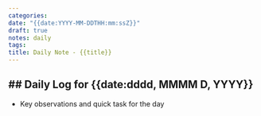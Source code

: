 ```yaml
---
categories:
date: "{{date:YYYY-MM-DDTHH:mm:ssZ}}"
draft: true
notes: daily
tags:
title: Daily Note - {{title}}
---
```


## ## Daily Log for {{date:dddd, MMMM D, YYYY}}

- Key observations and quick task for the day
